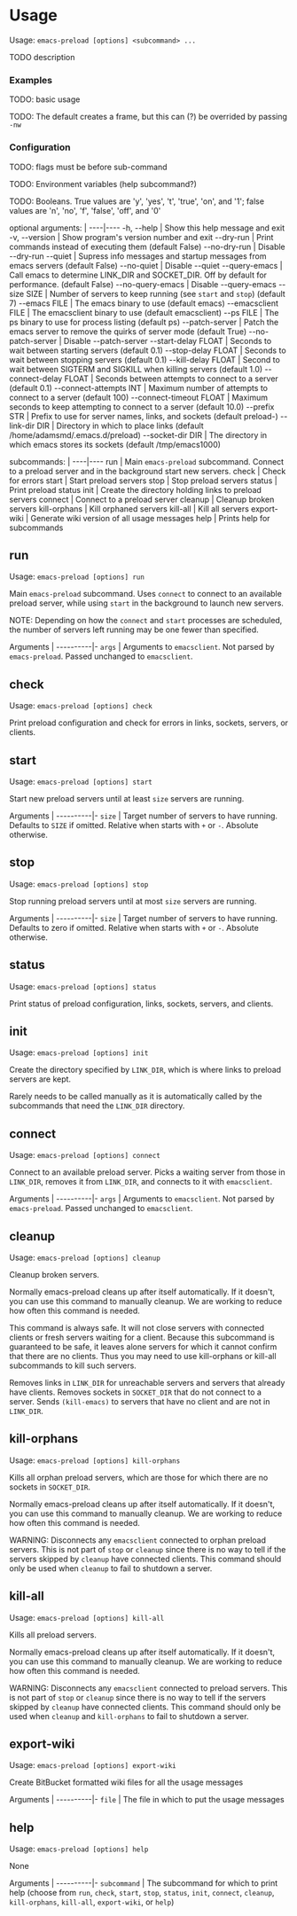 # Usage

Usage: `emacs-preload [options] <subcommand> ...`

TODO description

### Examples

TODO: basic usage

TODO: The default creates a frame, but this can (?) be overrided by passing
`-nw`

### Configuration

TODO: flags must be before sub-command

TODO: Environment variables (help subcommand?)

TODO: Booleans. True values are 'y', 'yes', 't', 'true', 'on', and '1'; false
values are 'n', 'no', 'f', 'false', 'off', and '0'



optional arguments: |
----|----
-h, --help  | Show this help message and exit
-v, --version  | Show program's version number and exit
--dry-run  | Print commands instead of executing them (default False)
--no-dry-run  | Disable --dry-run
--quiet  | Supress info messages and startup messages from emacs servers (default False)
--no-quiet  | Disable --quiet
--query-emacs  | Call emacs to determine LINK_DIR and SOCKET_DIR. Off by default for performance. (default False)
--no-query-emacs  | Disable --query-emacs
--size SIZE | Number of servers to keep running (see `start` and `stop`) (default 7)
--emacs FILE | The emacs binary to use (default emacs)
--emacsclient FILE | The emacsclient binary to use (default emacsclient)
--ps FILE | The ps binary to use for process listing (default ps)
--patch-server  | Patch the emacs server to remove the quirks of server mode (default True)
--no-patch-server  | Disable --patch-server
--start-delay FLOAT | Seconds to wait between starting servers (default 0.1)
--stop-delay FLOAT | Seconds to wait between stopping servers (default 0.1)
--kill-delay FLOAT | Second to wait between SIGTERM and SIGKILL when killing servers (default 1.0)
--connect-delay FLOAT | Seconds between attempts to connect to a server (default 0.1)
--connect-attempts INT | Maximum number of attempts to connect to a server (default 100)
--connect-timeout FLOAT | Maximum seconds to keep attempting to connect to a server (default 10.0)
--prefix STR | Prefix to use for server names, links, and sockets (default preload-)
--link-dir DIR | Directory in which to place links (default /home/adamsmd/.emacs.d/preload)
--socket-dir DIR | The directory in which emacs stores its sockets (default /tmp/emacs1000)

subcommands: |
----|----
run | Main `emacs-preload` subcommand.  Connect to a preload server and in the background start new servers.
check | Check for errors
start | Start preload servers
stop | Stop preload servers
status | Print preload status
init | Create the directory holding links to preload servers
connect | Connect to a preload server
cleanup | Cleanup broken servers
kill-orphans | Kill orphaned servers
kill-all | Kill all servers
export-wiki | Generate wiki version of all usage messages
help | Prints help for subcommands


## run

Usage: `emacs-preload [options] run`

Main `emacs-preload` subcommand. Uses `connect` to connect to an available
preload server, while using `start` in the background to launch new servers.

NOTE: Depending on how the `connect` and `start` processes are scheduled, the
number of servers left running may be one fewer than specified.

Arguments | 
----------|-
`args` | Arguments to `emacsclient`.  Not parsed by `emacs-preload`.  Passed unchanged to `emacsclient`.

## check

Usage: `emacs-preload [options] check`

Print preload configuration and check for errors in links, sockets, servers,
or clients.

## start

Usage: `emacs-preload [options] start`

Start new preload servers until at least `size` servers are running.

Arguments | 
----------|-
`size` | Target number of servers to have running.  Defaults to `SIZE` if omitted. Relative when starts with `+` or `-`.  Absolute otherwise.

## stop

Usage: `emacs-preload [options] stop`

Stop running preload servers until at most `size` servers are running.

Arguments | 
----------|-
`size` | Target number of servers to have running.  Defaults to zero if omitted. Relative when starts with `+` or `-`.  Absolute otherwise.

## status

Usage: `emacs-preload [options] status`

Print status of preload configuration, links, sockets, servers, and clients.

## init

Usage: `emacs-preload [options] init`

Create the directory specified by `LINK_DIR`, which is where links to preload
servers are kept.

Rarely needs to be called manually as it is automatically called by the
subcommands that need the `LINK_DIR` directory.

## connect

Usage: `emacs-preload [options] connect`

Connect to an available preload server.  Picks a waiting server from those in
`LINK_DIR`, removes it from `LINK_DIR`, and connects to it with `emacsclient`.

Arguments | 
----------|-
`args` | Arguments to `emacsclient`.  Not parsed by `emacs-preload`.  Passed unchanged to `emacsclient`.

## cleanup

Usage: `emacs-preload [options] cleanup`

Cleanup broken servers.

Normally emacs-preload cleans up after itself automatically.  If it doesn't,
you can use this command to manually cleanup.  We are working to reduce how
often this command is needed.

This command is always safe.  It will not close servers with connected clients
or fresh servers waiting for a client.  Because this subcommand is guaranteed
to be safe, it leaves alone servers for which it cannot confirm that there are
no clients.  Thus you may need to use kill-orphans or kill-all subcommands to
kill such servers.

Removes links in `LINK_DIR` for unreachable servers and servers that already
have clients.  Removes sockets in `SOCKET_DIR` that do not connect to a
server.  Sends `(kill-emacs)` to servers that have no client and are not in
`LINK_DIR`.

## kill-orphans

Usage: `emacs-preload [options] kill-orphans`

Kills all orphan preload servers, which are those for which there are no
sockets in `SOCKET_DIR`.

Normally emacs-preload cleans up after itself automatically.  If it doesn't,
you can use this command to manually cleanup.  We are working to reduce how
often this command is needed.

WARNING: Disconnects any `emacsclient` connected to orphan preload servers.
This is not part of `stop` or `cleanup` since there is no way to tell if the
servers skipped by `cleanup` have connected clients.  This command should only
be used when `cleanup` to fail to shutdown a server.

## kill-all

Usage: `emacs-preload [options] kill-all`

Kills all preload servers.

Normally emacs-preload cleans up after itself automatically.  If it doesn't,
you can use this command to manually cleanup.  We are working to reduce how
often this command is needed.

WARNING: Disconnects any `emacsclient` connected to  preload servers.  This is
not part of `stop` or `cleanup` since there is no way to tell if the servers
skipped by `cleanup` have connected clients.  This command should only be used
when `cleanup` and `kill-orphans` to fail to shutdown a server.

## export-wiki

Usage: `emacs-preload [options] export-wiki`

Create BitBucket formatted wiki files for all the usage messages

Arguments | 
----------|-
`file` | The file in which to put the usage messages

## help

Usage: `emacs-preload [options] help`

None

Arguments | 
----------|-
`subcommand` | The subcommand for which to print help (choose from `run`, `check`, `start`, `stop`, `status`, `init`, `connect`, `cleanup`, `kill-orphans`, `kill-all`, `export-wiki`, or `help`)
